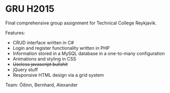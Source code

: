 # GRU H2015
Final comprehensive group assignment for Technical College Reykjavik.

Features:
* CRUD interface written in C#
* Login and register functionality written in PHP
* Information stored in a MySQL database in a one-to-many configuration
* Animations and styling in CSS
* ~~Useless javascript bullshit~~
* jQuery stuff
* Responsive HTML design via a grid system

Team: Óðinn, Bernhard, Alexander
